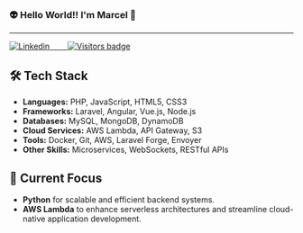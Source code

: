 ### :alien: Hello World!! I'm Marcel 🖖
<hr>

<div align="left">
  <a href="https://www.linkedin.com/in/mmmelo/">
      <img src="https://img.shields.io/badge/-LinkedIn-blue?style=flat-square&logo=Linkedin&logoColor=white&link=https://www.linkedin.com/in/mmmelo/" alt="Linkedin" />
  </a>
  <a href="https://badges.pufler.dev">
    <img src="https://badges.pufler.dev/visits/mmmelo/git" alt="Visitors badge" />
  </a>
</div>

## 🛠 Tech Stack
- **Languages:** PHP, JavaScript, HTML5, CSS3
- **Frameworks:** Laravel, Angular, Vue.js, Node.js
- **Databases:** MySQL, MongoDB, DynamoDB
- **Cloud Services:** AWS Lambda, API Gateway, S3
- **Tools:** Docker, Git, AWS, Laravel Forge, Envoyer
- **Other Skills:** Microservices, WebSockets, RESTful APIs

## 🎯 Current Focus

- **Python** for scalable and efficient backend systems.
- **AWS Lambda** to enhance serverless architectures and streamline cloud-native application development.


